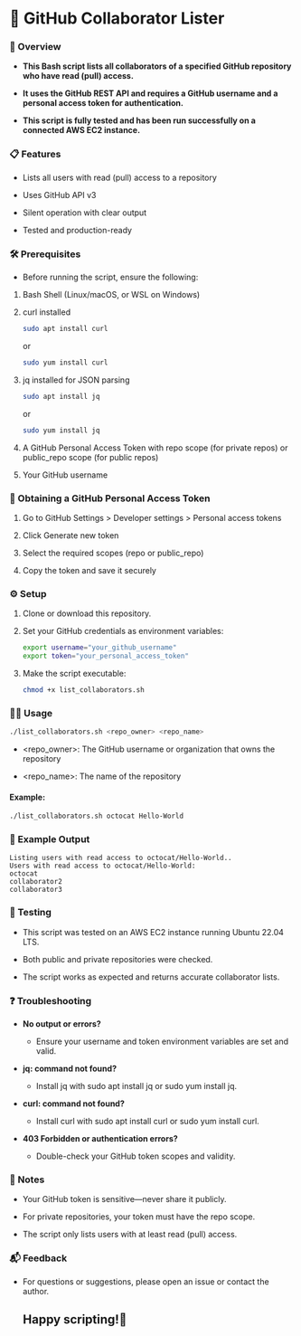 # 🏁 GitHub Collaborator Lister

### 🚀 Overview

- **This Bash script lists all collaborators of a specified GitHub repository who have read (pull) access.**

- **It uses the GitHub REST API and requires a GitHub username and a personal access token for authentication.**
  
- **This script is fully tested and has been run successfully on a connected AWS EC2 instance.**

### 📋 Features

- Lists all users with read (pull) access to a repository
  
- Uses GitHub API v3
  
- Silent operation with clear output
  
- Tested and production-ready

### 🛠️ Prerequisites

- Before running the script, ensure the following:
  
1. Bash Shell (Linux/macOS, or WSL on Windows)
   
2. curl installed
   
   ```sh
   sudo apt install curl
   ```
   or
  
   ```sh
   sudo yum install curl
   ```

3. jq installed for JSON parsing

   ```sh
   sudo apt install jq
   ```
   or
   ```sh
   sudo yum install jq
   ```

4. A GitHub Personal Access Token with repo scope (for private repos) or public_repo scope (for public repos)
5. Your GitHub username

### 🔑 Obtaining a GitHub Personal Access Token

1. Go to GitHub Settings > Developer settings > Personal access tokens
   
2. Click Generate new token
  
3. Select the required scopes (repo or public_repo)
   
4. Copy the token and save it securely

### ⚙️ Setup

1. Clone or download this repository.
   
2. Set your GitHub credentials as environment variables:
   ```sh
   export username="your_github_username"
   export token="your_personal_access_token"
   ```
3. Make the script executable:
   ```sh
   chmod +x list_collaborators.sh
   ``` 
### 🏃‍♂️ Usage
   
```sh
./list_collaborators.sh <repo_owner> <repo_name>
```
 
- <repo_owner>: The GitHub username or organization that owns the repository

- <repo_name>: The name of the repository

#### Example:

```sh
./list_collaborators.sh octocat Hello-World
```
    
### 📝 Example Output
```text
Listing users with read access to octocat/Hello-World..
Users with read access to octocat/Hello-World:
octocat
collaborator2
collaborator3
```

### 🧪 Testing

- This script was tested on an AWS EC2 instance running Ubuntu 22.04 LTS.

- Both public and private repositories were checked.

- The script works as expected and returns accurate collaborator lists.

### ❓ Troubleshooting

- **No output or errors?**
  - Ensure your username and token environment variables are set and valid.

- **jq: command not found?**
  - Install jq with sudo apt install jq or sudo yum install jq.

- **curl: command not found?**
  - Install curl with sudo apt install curl or sudo yum install curl.

- **403 Forbidden or authentication errors?**
  - Double-check your GitHub token scopes and validity.

### 📢 Notes

- Your GitHub token is sensitive—never share it publicly.

- For private repositories, your token must have the repo scope.

- The script only lists users with at least read (pull) access.

### 📬 Feedback

- For questions or suggestions, please open an issue or contact the author.

<div id="user-content-toc">
<ul style="list-style: none;">
<summary>
  <h2> Happy scripting!🚀 </h2>
</summary>
</ul>
</div>
